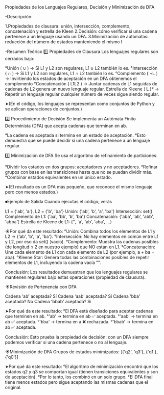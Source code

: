 Propiedades de los Lenguajes Regulares, Decisión y Minimización de DFA

-Descripción

1.Propiedades de clausura: unión, intersección, complemento, concatenación y estrella de Kleen
2.Decisión: cómo verificar si una cadena pertenece a un lenguaje usando un DFA.
3.Minimización de autómatas: reducción del número de estados manteniendo el mismo l

-Resumen Teórico
1️⃣ Propiedades de Clausura
Los lenguajes regulares son cerrados bajo:

°Unión ( ∪ ) → Si L1 y L2 son regulares, L1 ∪ L2 también lo es.
°Intersección ( ∩ ) → Si L1 y L2 son regulares, L1 ∩ L2 también lo es.
°Complemento ( ¬L ) → Invirtiendo los estados de aceptación en un DFA obtenemos el complemento
°Concatenación ( L1L2 ) → Juntar cadenas de L1 seguidas de cadenas de L2 genera un nuevo lenguaje regular.
Estrella de Kleene ( L )* → Repetir un lenguaje regular cualquier número de veces sigue siendo regular.

➤(En el código, los lenguajes se representan como conjuntos de Python y se aplican operaciones de conjuntos.)


2️⃣ Procedimiento de Decisión
Se implementa un Autómata Finito Determinista (DFA) que acepta cadenas que terminan en ab.

°La cadena es aceptada si termina en un estado de aceptación.
°Esto demuestra que se puede decidir si una cadena pertenece a un lenguaje regular.

3️⃣ Minimización de DFA
Se usa el algoritmo de refinamiento de particiones:

°Dividir los estados en dos grupos: aceptadores y no aceptadores.
°Refinar grupos con base en las transiciones hasta que no se puedan dividir más.
°Combinar estados equivalentes en un único estado.

➤(El resultado es un DFA más pequeño, que reconoce el mismo lenguaje pero con menos estados.)

⏺︎Ejemplo de Salida
Cuando ejecutas el código, verás

L1 = {'ab', 'a'}, L2 = {'b', 'ba'}
Unión: {'ab', 'b', 'a', 'ba'}
Intersección: set()
Complemento de L1: {'aa', 'bb', 'b', 'ba'}
Concatenación: {'aba', 'ab', 'abb', 'abba'}
Estrella de Kleene de L1: {'', 'a', 'ab', 'aba', ...}

☀Por qué da este resultado:
°Unión: Combina todos los elementos de L1 y L2 → {'ab', 'b', 'a', 'ba'}.
°Intersección: No hay elementos en común entre L1 y L2, por eso da set() (vacío).
°Complemento: Muestra las cadenas posibles (de longitud ≤ 2 en nuestro ejemplo) que NO están en L1.
°Concatenación: Une cada elemento de L1 con cada elemento de L2 (por ejemplo, a + ba = aba).
°Kleene Star: Genera todas las combinaciones posibles de repetir elementos de L1, incluyendo la cadena vacía "".

Conclusión: Los resultados demuestran que los lenguajes regulares se mantienen regulares bajo estas operaciones (propiedad de clausura).

☀Revisión de Pertenencia con DFA

Cadena 'ab' aceptada? Sí
Cadena 'aab' aceptada? Sí
Cadena 'bba' aceptada? No
Cadena 'bbab' aceptada? Sí

➤Por qué da este resultado:
°El DFA está diseñado para aceptar cadenas que terminen en ab.
°'ab' → termina en ab ✅ aceptada.
°'aab' → termina en ab ✅ aceptada.
°'bba' → termina en a ❌ rechazada.
°'bbab' → termina en ab ✅ aceptada.

Conclusión: Esto prueba la propiedad de decisión: con un DFA siempre podemos verificar si una cadena pertenece o no al lenguaje.

☀Minimización de DFA
Grupos de estados minimizados: [{'q2', 'q3'}, {'q1'}, {'q0'}]

➤Por qué da este resultado:
°El algoritmo de minimización encontró que los estados q2 y q3 se comportan igual (tienen transiciones equivalentes y son de aceptación).
°Por lo tanto, los combinó en un solo grupo.
°El DFA final tiene menos estados pero sigue aceptando las mismas cadenas que el original.




